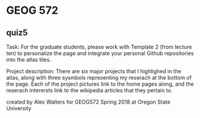 # GEOG 572 
## quiz5

Task: For the graduate students, please work with Template 2 (from lecture ten) to personalize the page and integrate your personal Github repositories into the atlas tiles.

Project description: There are six major projects that I highlighed in the atlas, along with three sysmbols representing my reserach at the bottom of the page. Each of the project pictures link to the home pages along, and the reserach interersts link to the wikipedia articles that they pertain to.

created by Alex Walters for GEOG572 Spring 2018 at Oregon State University
